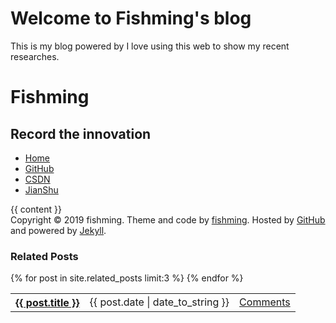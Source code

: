 # Welcome to Fishming's blog
This is my blog powered by 
I love using this web to show my recent researches.

<html>
  <head>
    <meta http-equiv="Content-type" content="text/html; charset=utf-8">
    <title>Scott Chacon - {{ page.title }}</title>
    <link rel="stylesheet" href="/stylesheets/master.css" type="text/css" media="screen" charset="utf-8"/>
    <script src="/javascripts/jquery.js" type="text/javascript" charset="utf-8"></script>
    <script src="/javascripts/jquery.github.js" type="text/javascript" charset="utf-8"></script>
    <link rel='alternate' type='application/rss+xml' href='http://feeds.feedburner.com/JoinTheConversation' />
  </head>
  <body>
    <div id='wrapper'>
      <div id='header'>
        <h1>Fishming</h1>
        <h2>Record the innovation</h2>
      </div>
      <div id='menu'>
        <ul>
          <li><a href='/'>Home</a></li>
          <li><a href='http://github.com/fishmingyu' target='_blank' rel='me'>GitHub</a></li>
          <li><a href='https://me.csdn.net/weixin_43260254' target='_blank' rel='me'>CSDN</a></li>
          <li><a href='https://www.jianshu.com/u/1a1553cb9c70' target='_blank' rel='me'>JianShu</a></li>
        </ul>
      </div>
      <div id='content'>
        {{ content }}
        <div class='clearfix'></div>
      </div>
    </div>
    <div id='footer'>
      Copyright &copy; 2019 fishming. Theme and code by <a href="http://github.com/mbleigh">fishming</a>. Hosted by <a href='fishming.cn' target='_blank'>GitHub</a> and powered by <a href='http://github.com/mojombo/jekyll'>Jekyll</a>.
    </div>
  </body>
</html>


<div class="related">
  <h3>Related Posts</h3>
  <table class="post-list">
    {% for post in site.related_posts limit:3 %}
      <tr>
        <th><a href='{{ post.url }}'>{{ post.title }}</a></th>
        <td>{{ post.date | date_to_string }}</td>
        <td><a href='{{post.url}}#disqus_thread'>Comments</a></td>
      </tr>
    {% endfor %}
  </table>
</div>